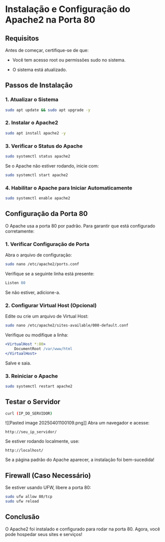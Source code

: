 
# Instalação e Configuração do Apache2 na Porta 80

## Requisitos

Antes de começar, certifique-se de que:

- Você tem acesso root ou permissões sudo no sistema.
    
- O sistema está atualizado.
    

## Passos de Instalação

### 1. Atualizar o Sistema

```bash
sudo apt update && sudo apt upgrade -y
```

### 2. Instalar o Apache2

```bash
sudo apt install apache2 -y
```

### 3. Verificar o Status do Apache

```bash
sudo systemctl status apache2
```

Se o Apache não estiver rodando, inicie com:

```bash
sudo systemctl start apache2
```

### 4. Habilitar o Apache para Iniciar Automaticamente

```bash
sudo systemctl enable apache2
```

## Configuração da Porta 80

O Apache usa a porta 80 por padrão. Para garantir que está configurado corretamente:

### 1. Verificar Configuração de Porta

Abra o arquivo de configuração:

```bash
sudo nano /etc/apache2/ports.conf
```

Verifique se a seguinte linha está presente:

```apache
Listen 80
```

Se não estiver, adicione-a.

### 2. Configurar Virtual Host (Opcional)

Edite ou crie um arquivo de Virtual Host:

```bash
sudo nano /etc/apache2/sites-available/000-default.conf
```

Verifique ou modifique a linha:

```apache
<VirtualHost *:80>
    DocumentRoot /var/www/html
</VirtualHost>
```

Salve e saia.

### 3. Reiniciar o Apache

```bash
sudo systemctl restart apache2
```

## Testar o Servidor
```sh
curl (IP_DO_SERVIDOR)
```
![[Pasted image 20250401100109.png]]
Abra um navegador e acesse:

```
http://seu_ip_servidor/
```

Se estiver rodando localmente, use:

```
http://localhost/
```

Se a página padrão do Apache aparecer, a instalação foi bem-sucedida!

## Firewall (Caso Necessário)

Se estiver usando UFW, libere a porta 80:

```bash
sudo ufw allow 80/tcp
sudo ufw reload
```

## Conclusão

O Apache2 foi instalado e configurado para rodar na porta 80. Agora, você pode hospedar seus sites e serviços!